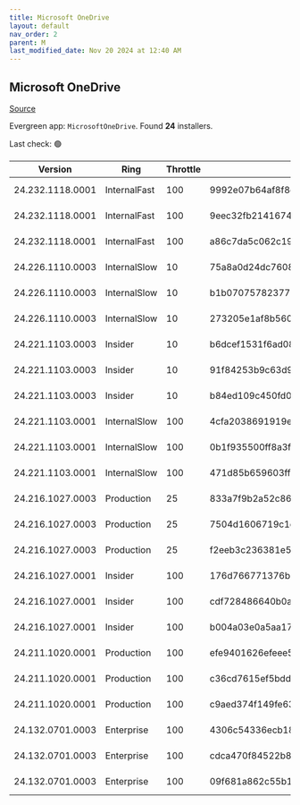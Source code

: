 ```yaml
---
title: Microsoft OneDrive
layout: default
nav_order: 2
parent: M
last_modified_date: Nov 20 2024 at 12:40 AM
---
```


## Microsoft OneDrive

[Source](https://onedrive.live.com/)

Evergreen app: `MicrosoftOneDrive`. Found **24** installers.

Last check: 🟢

| Version          | Ring         | Throttle | Sha256                                                           | Architecture | Type | URI                                                                                                                                                                  |
| ---------------- | ------------ | -------- | ---------------------------------------------------------------- | ------------ | ---- | -------------------------------------------------------------------------------------------------------------------------------------------------------------------- |
| 24.232.1118.0001 | InternalFast | 100      | 9992e07b64af8f8dce2ef710e9bd4affa4f27ae2b94343938ae7a71d8905a5c4 | ARM64        | exe  | [https://oneclient.sfx.ms/Win/Installers/24.232.1118.0001/arm64/OneDriveSetup.exe](https://oneclient.sfx.ms/Win/Installers/24.232.1118.0001/arm64/OneDriveSetup.exe) |
| 24.232.1118.0001 | InternalFast | 100      | 9eec32fb21416745419bb65c73bb0a46182cc154636a81ec50bbb4a99fd5ed0c | x64          | exe  | [https://oneclient.sfx.ms/Win/Installers/24.232.1118.0001/amd64/OneDriveSetup.exe](https://oneclient.sfx.ms/Win/Installers/24.232.1118.0001/amd64/OneDriveSetup.exe) |
| 24.232.1118.0001 | InternalFast | 100      | a86c7da5c062c19d89c9293e1b5ade750eef518088f2c8bb334b14281791adc7 | x86          | exe  | [https://oneclient.sfx.ms/Win/Installers/24.232.1118.0001/OneDriveSetup.exe](https://oneclient.sfx.ms/Win/Installers/24.232.1118.0001/OneDriveSetup.exe)             |
| 24.226.1110.0003 | InternalSlow | 10       | 75a8a0d24dc7608483f5d7568f01b0bc6eaf3f83f2ca3b3fe5fcae630359ed38 | ARM64        | exe  | [https://oneclient.sfx.ms/Win/Installers/24.226.1110.0003/arm64/OneDriveSetup.exe](https://oneclient.sfx.ms/Win/Installers/24.226.1110.0003/arm64/OneDriveSetup.exe) |
| 24.226.1110.0003 | InternalSlow | 10       | b1b07075782377b5e141d76b5bf034ac53126c38c03506fff14e849ced722cfb | x64          | exe  | [https://oneclient.sfx.ms/Win/Installers/24.226.1110.0003/amd64/OneDriveSetup.exe](https://oneclient.sfx.ms/Win/Installers/24.226.1110.0003/amd64/OneDriveSetup.exe) |
| 24.226.1110.0003 | InternalSlow | 10       | 273205e1af8b560d7e0c5ca1f69428e7aa6b361b5878aacbd860636eb2bd4594 | x86          | exe  | [https://oneclient.sfx.ms/Win/Installers/24.226.1110.0003/OneDriveSetup.exe](https://oneclient.sfx.ms/Win/Installers/24.226.1110.0003/OneDriveSetup.exe)             |
| 24.221.1103.0003 | Insider      | 10       | b6dcef1531f6ad089deb9e0b9b376a74e4b1ca334d97e2a14939d97a1bd4ed0b | ARM64        | exe  | [https://oneclient.sfx.ms/Win/Installers/24.221.1103.0003/arm64/OneDriveSetup.exe](https://oneclient.sfx.ms/Win/Installers/24.221.1103.0003/arm64/OneDriveSetup.exe) |
| 24.221.1103.0003 | Insider      | 10       | 91f84253b9c63d996133f29326b16cf25eeeedeb87d84c9aa8d683e644944fb6 | x64          | exe  | [https://oneclient.sfx.ms/Win/Installers/24.221.1103.0003/amd64/OneDriveSetup.exe](https://oneclient.sfx.ms/Win/Installers/24.221.1103.0003/amd64/OneDriveSetup.exe) |
| 24.221.1103.0003 | Insider      | 10       | b84ed109c450fd07d2c378c042a8b373c876645629502237aac0d270747de8f5 | x86          | exe  | [https://oneclient.sfx.ms/Win/Installers/24.221.1103.0003/OneDriveSetup.exe](https://oneclient.sfx.ms/Win/Installers/24.221.1103.0003/OneDriveSetup.exe)             |
| 24.221.1103.0001 | InternalSlow | 100      | 4cfa2038691919ea21efb002b8c4640d0606c47b883f3b2d2055f28abf8df40a | ARM64        | exe  | [https://oneclient.sfx.ms/Win/Installers/24.221.1103.0001/arm64/OneDriveSetup.exe](https://oneclient.sfx.ms/Win/Installers/24.221.1103.0001/arm64/OneDriveSetup.exe) |
| 24.221.1103.0001 | InternalSlow | 100      | 0b1f935500ff8a3fb52ec17012f9edb392816f5166c6faac919e9921271d263d | x64          | exe  | [https://oneclient.sfx.ms/Win/Installers/24.221.1103.0001/amd64/OneDriveSetup.exe](https://oneclient.sfx.ms/Win/Installers/24.221.1103.0001/amd64/OneDriveSetup.exe) |
| 24.221.1103.0001 | InternalSlow | 100      | 471d85b659603ffe45eed477522b685ba0d79e16a35e79f2f634443d4e28a7b4 | x86          | exe  | [https://oneclient.sfx.ms/Win/Installers/24.221.1103.0001/OneDriveSetup.exe](https://oneclient.sfx.ms/Win/Installers/24.221.1103.0001/OneDriveSetup.exe)             |
| 24.216.1027.0003 | Production   | 25       | 833a7f9b2a52c86f6af3b0cc8265a836f824c95dff4fdc7191b732b481a98082 | ARM64        | exe  | [https://oneclient.sfx.ms/Win/Installers/24.216.1027.0003/arm64/OneDriveSetup.exe](https://oneclient.sfx.ms/Win/Installers/24.216.1027.0003/arm64/OneDriveSetup.exe) |
| 24.216.1027.0003 | Production   | 25       | 7504d1606719c1d59271375724e0b08316347337eed0579e963e8c4e0539f4f0 | x64          | exe  | [https://oneclient.sfx.ms/Win/Installers/24.216.1027.0003/amd64/OneDriveSetup.exe](https://oneclient.sfx.ms/Win/Installers/24.216.1027.0003/amd64/OneDriveSetup.exe) |
| 24.216.1027.0003 | Production   | 25       | f2eeb3c236381e52354e47b7eb942d054ec39a8212a5adff716a2f3acf09bfa4 | x86          | exe  | [https://oneclient.sfx.ms/Win/Installers/24.216.1027.0003/OneDriveSetup.exe](https://oneclient.sfx.ms/Win/Installers/24.216.1027.0003/OneDriveSetup.exe)             |
| 24.216.1027.0001 | Insider      | 100      | 176d766771376bc50287d371edb6da7f88ff9c2876c9805d880f2da54163c011 | ARM64        | exe  | [https://oneclient.sfx.ms/Win/Installers/24.216.1027.0001/arm64/OneDriveSetup.exe](https://oneclient.sfx.ms/Win/Installers/24.216.1027.0001/arm64/OneDriveSetup.exe) |
| 24.216.1027.0001 | Insider      | 100      | cdf728486640b0a9b0fd369483267f79754a592e1ade82ae58f0727e58934b12 | x64          | exe  | [https://oneclient.sfx.ms/Win/Installers/24.216.1027.0001/amd64/OneDriveSetup.exe](https://oneclient.sfx.ms/Win/Installers/24.216.1027.0001/amd64/OneDriveSetup.exe) |
| 24.216.1027.0001 | Insider      | 100      | b004a03e0a5aa1732c842a2c8498419aa768f453fea7f3d62e061fc89ee06099 | x86          | exe  | [https://oneclient.sfx.ms/Win/Installers/24.216.1027.0001/OneDriveSetup.exe](https://oneclient.sfx.ms/Win/Installers/24.216.1027.0001/OneDriveSetup.exe)             |
| 24.211.1020.0001 | Production   | 100      | efe9401626efeee552c510f93a4ddcdcbd39a9842541fdd4631ade169938180e | ARM64        | exe  | [https://oneclient.sfx.ms/Win/Installers/24.211.1020.0001/arm64/OneDriveSetup.exe](https://oneclient.sfx.ms/Win/Installers/24.211.1020.0001/arm64/OneDriveSetup.exe) |
| 24.211.1020.0001 | Production   | 100      | c36cd7615ef5bdd5dff4fa9deeb47891579ac2ad309b5146c681b8a486bd9448 | x64          | exe  | [https://oneclient.sfx.ms/Win/Installers/24.211.1020.0001/amd64/OneDriveSetup.exe](https://oneclient.sfx.ms/Win/Installers/24.211.1020.0001/amd64/OneDriveSetup.exe) |
| 24.211.1020.0001 | Production   | 100      | c9aed374f149fe630f58d77adde5f05e878e3baf34938dbb84f36bc8e6c11d6a | x86          | exe  | [https://oneclient.sfx.ms/Win/Installers/24.211.1020.0001/OneDriveSetup.exe](https://oneclient.sfx.ms/Win/Installers/24.211.1020.0001/OneDriveSetup.exe)             |
| 24.132.0701.0003 | Enterprise   | 100      | 4306c54336ecb1849749b2fda266cd431c0e3e74aa805de19f295fdee441d800 | ARM64        | exe  | [https://oneclient.sfx.ms/Win/Installers/24.132.0701.0003/arm64/OneDriveSetup.exe](https://oneclient.sfx.ms/Win/Installers/24.132.0701.0003/arm64/OneDriveSetup.exe) |
| 24.132.0701.0003 | Enterprise   | 100      | cdca470f84522b8d1251ad326bcf65a167fbbebf38502d1497a51bc93d2533d4 | x64          | exe  | [https://oneclient.sfx.ms/Win/Installers/24.132.0701.0003/amd64/OneDriveSetup.exe](https://oneclient.sfx.ms/Win/Installers/24.132.0701.0003/amd64/OneDriveSetup.exe) |
| 24.132.0701.0003 | Enterprise   | 100      | 09f681a862c55b12d6ca2f554609b42a5f9852a52cadb86611079f31428b5840 | x86          | exe  | [https://oneclient.sfx.ms/Win/Installers/24.132.0701.0003/OneDriveSetup.exe](https://oneclient.sfx.ms/Win/Installers/24.132.0701.0003/OneDriveSetup.exe)             |
